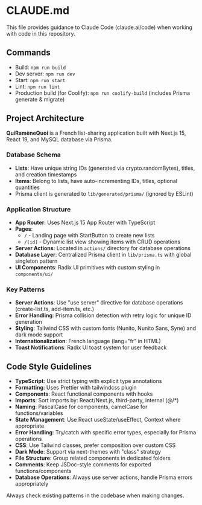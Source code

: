 # CLAUDE.md

This file provides guidance to Claude Code (claude.ai/code) when working with code in this repository.

## Commands
- Build: `npm run build`
- Dev server: `npm run dev`
- Start: `npm run start`
- Lint: `npm run lint`
- Production build (for Coolify): `npm run coolify-build` (includes Prisma generate & migrate)

## Project Architecture

**QuiRamèneQuoi** is a French list-sharing application built with Next.js 15, React 19, and MySQL database via Prisma.

### Database Schema
- **Lists**: Have unique string IDs (generated via crypto.randomBytes), titles, and creation timestamps
- **Items**: Belong to lists, have auto-incrementing IDs, titles, optional quantities
- Prisma client is generated to `lib/generated/prisma/` (ignored by ESLint)

### Application Structure
- **App Router**: Uses Next.js 15 App Router with TypeScript
- **Pages**: 
  - `/` - Landing page with StartButton to create new lists
  - `/[id]` - Dynamic list view showing items with CRUD operations
- **Server Actions**: Located in `actions/` directory for database operations
- **Database Layer**: Centralized Prisma client in `lib/prisma.ts` with global singleton pattern
- **UI Components**: Radix UI primitives with custom styling in `components/ui/`

### Key Patterns
- **Server Actions**: Use "use server" directive for database operations (create-list.ts, add-item.ts, etc.)
- **Error Handling**: Prisma collision detection with retry logic for unique ID generation
- **Styling**: Tailwind CSS with custom fonts (Nunito, Nunito Sans, Syne) and dark mode support
- **Internationalization**: French language (lang="fr" in HTML)
- **Toast Notifications**: Radix UI toast system for user feedback

## Code Style Guidelines
- **TypeScript**: Use strict typing with explicit type annotations
- **Formatting**: Uses Prettier with tailwindcss plugin
- **Components**: React functional components with hooks
- **Imports**: Sort imports by: React/Next.js, third-party, internal (@/*)
- **Naming**: PascalCase for components, camelCase for functions/variables
- **State Management**: Use React useState/useEffect, Context where appropriate
- **Error Handling**: Try/catch with specific error types, especially for Prisma operations
- **CSS**: Use Tailwind classes, prefer composition over custom CSS
- **Dark Mode**: Support via next-themes with "class" strategy
- **File Structure**: Group related components in dedicated folders
- **Comments**: Keep JSDoc-style comments for exported functions/components
- **Database Operations**: Always use server actions, handle Prisma errors appropriately

Always check existing patterns in the codebase when making changes.